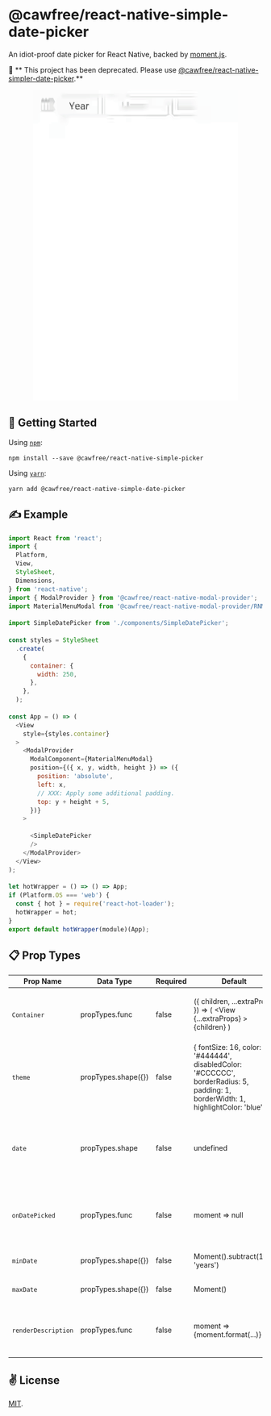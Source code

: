 # @cawfree/react-native-simple-date-picker
An idiot-proof date picker for React Native, backed by [moment.js](https://github.com/moment/moment).

🚨 ** This project has been deprecated. Please use [@cawfree/react-native-simpler-date-picker](https://github.com/cawfree/react-native-simpler-date-picker).**

<p align="center">
  <img src="./bin/out.gif" alt="@cawfree/react-native-simple-date-picker" width="406" height="616">
</p>

## 🚀 Getting Started

Using [`npm`]():
```
npm install --save @cawfree/react-native-simple-picker
```

Using [`yarn`]():
```
yarn add @cawfree/react-native-simple-date-picker
```

## ✍️ Example

```javascript
import React from 'react';
import {
  Platform,
  View,
  StyleSheet,
  Dimensions,
} from 'react-native';
import { ModalProvider } from '@cawfree/react-native-modal-provider';
import MaterialMenuModal from '@cawfree/react-native-modal-provider/RNModalProvider/src/components/MaterialMenuModal';

import SimpleDatePicker from './components/SimpleDatePicker';

const styles = StyleSheet
  .create(
    {
      container: {
        width: 250,
      },
    },
  );

const App = () => (
  <View
    style={styles.container}
  >
    <ModalProvider
      ModalComponent={MaterialMenuModal}
      position={({ x, y, width, height }) => ({
        position: 'absolute',
        left: x,
        // XXX: Apply some additional padding.
        top: y + height + 5,
      })}
    >
    
      <SimpleDatePicker
      />
    </ModalProvider>
  </View>
);

let hotWrapper = () => () => App;
if (Platform.OS === 'web') {
  const { hot } = require('react-hot-loader');
  hotWrapper = hot;
}
export default hotWrapper(module)(App);
```

## 📋 Prop Types


| Prop Name             | Data Type             | Required  | Default                                                                                                                                           | Description                                                                                                                       |
|---------------------  |---------------------  |---------- |-------------------------------------------------------------------------------------------------------------------------------------------------- |---------------------------------------------------------------------------------------------------------------------------------- |
| `Container`           | propTypes.func        | false     | ({ children, ...extraProps }) => (   <View     {...extraProps}   >     {children}    </View> )                                                    | Defines the React Component instance to use when containing the DatePicker components.                                            |
| `theme`               | propTypes.shape({})   | false     | {   fontSize: 16,   color: '#444444',   disabledColor: '#CCCCCC',   borderRadius: 5,   padding: 1,   borderWidth: 1,   highlightColor: 'blue', }  | Defines some style configuration for the <SimpleDatePicker />.                                                                    |
| `date`                | propTypes.shape       | false     | undefined                                                                                                                                         | A moment object. Can be used to define the current date to render using the SimpleDatePicker, or can be left `null`/`undefined`.  |
| `onDatePicked`        | propTypes.func        | false     | moment => null                                                                                                                                    | Callback for when the user has finished selecting a date, or made an update to an existing date and that date is valid.           |
| `minDate`             | propTypes.shape({})   | false     | Moment().subtract(100, 'years')                                                                                                                   | The minimum allowable selectable date.                                                                                            |
| `maxDate`             | propTypes.shape({})   | false     | Moment()                                                                                                                                          | The maximum allowable selectable date.                                                                                            |
| `renderDescription`   | propTypes.func        | false     | moment => <Text>{moment.format(...)}</Text>                                                                                                       | A function that can be called to render a React component once a valid date has been selected.                                    |

## ✌️ License
[MIT](https://opensource.org/licenses/MIT).
